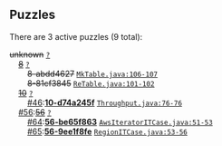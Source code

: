 ## Puzzles

There are 3 active puzzles (9 total):


<del>unknown</del> [`?`](../master/?)<br/>
&nbsp;&nbsp;&nbsp;&nbsp;[<del>8</del>](https://github.com/jcabi/jcabi-dynamo/issues/8) [`?`](../master/?)<br/>
&nbsp;&nbsp;&nbsp;&nbsp;&nbsp;&nbsp;&nbsp;&nbsp;<del>8-abdd4627</del> [`MkTable.java:106-107`](../master/src/main/java/com/jcabi/dynamo/mock/MkTable.java#L106-L107)<br/>
&nbsp;&nbsp;&nbsp;&nbsp;&nbsp;&nbsp;&nbsp;&nbsp;<del>8-81cf3845</del> [`ReTable.java:101-102`](../master/src/main/java/com/jcabi/dynamo/retry/ReTable.java#L101-L102)<br/>
&nbsp;&nbsp;&nbsp;&nbsp;[<del>10</del>](https://github.com/jcabi/jcabi-dynamo/issues/10) [`?`](../master/?)<br/>
&nbsp;&nbsp;&nbsp;&nbsp;&nbsp;&nbsp;&nbsp;&nbsp;[#46](https://github.com/jcabi/jcabi-dynamo/issues/46):[**10-d74a245f**](https://github.com/jcabi/jcabi-dynamo/issues/46) [`Throughput.java:76-76`](../master/src/main/java/com/jcabi/dynamo/Throughput.java#L76-L76)<br/>
&nbsp;&nbsp;&nbsp;&nbsp;[#56](https://github.com/jcabi/jcabi-dynamo/issues/56):[<del>56</del>](https://github.com/jcabi/jcabi-dynamo/issues/56) [`?`](../master/?)<br/>
&nbsp;&nbsp;&nbsp;&nbsp;&nbsp;&nbsp;&nbsp;&nbsp;[#64](https://github.com/jcabi/jcabi-dynamo/issues/64):[**56-be65f863**](https://github.com/jcabi/jcabi-dynamo/issues/64) [`AwsIteratorITCase.java:51-53`](../master/src/test/java/com/jcabi/dynamo/AwsIteratorITCase.java#L51-L53)<br/>
&nbsp;&nbsp;&nbsp;&nbsp;&nbsp;&nbsp;&nbsp;&nbsp;[#65](https://github.com/jcabi/jcabi-dynamo/issues/65):[**56-9ee1f8fe**](https://github.com/jcabi/jcabi-dynamo/issues/65) [`RegionITCase.java:53-56`](../master/src/test/java/com/jcabi/dynamo/RegionITCase.java#L53-L56)<br/>